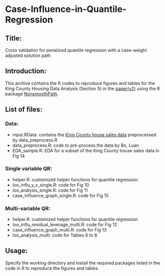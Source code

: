 # Case-Influence-in-Quantile-Regression

## Title: 
Cross validation for penalized quantile regression with a case-weight adjusted solution path

## Introduction:
This archive contains the R codes to reproduce figures and tables for the King County Housing Data Analysis (Section 5) in the [paper(v2)](https://arxiv.org/abs/1902.07770) using the R package [NonsmoothPath](https://github.com/qiuyu1995/NonsmoothPath}).

## List of files: 
### Data: 
- input.RData: contains the [King County house sales data](https://www.kaggle.com/datasets/harlfoxem/housesalesprediction) preprocessed by data_preprocess.R
- data_preprocess.R: code to pre-process the data by Bo, Luan
- EDA_sample.R: EDA for a subset of the King County house sales data in Fig 14
  
### Single variable QR: 
- helper.R: customized helper functions for quantile regression
- loo_influ_y_x_single.R: code for Fig 10
- loo_analysis_single.R: code for Fig 11
- case_influence_graph_single.R: code for Fig 15

### Multi-variable QR:
- helper.R: customized helper functions for quantile regression
- loo_influ_residual_leverage_multi.R: code for Fig 12
- case_influence_graph_multi.R: code for Fig 13
- loo_analysis_multi: code for Tables 6 to 8

## Usage:
Specify the working directory and install the required packages listed in the code in R to reproduce the figures and tables. 
